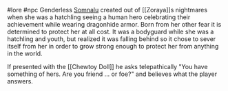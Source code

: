  #lore #npc
Genderless [Somnalu](https://2e.aonprd.com/Monsters.aspx?ID=1737) created out of [[Zoraya]]s nightmares when she was a hatchling seeing a human hero celebrating their achievement while wearing dragonhide armor. Born from her other fear it is determined to protect her at all cost. It was a bodyguard while she was a hatchling and youth, but realized it was falling behind so it chose to sever itself from her in order to grow strong enough to protect her from anything in the world.

If presented with the [[Chewtoy Doll]] he asks telepathically "You have something of hers. Are you friend ... or foe?" and believes what the player answers.

